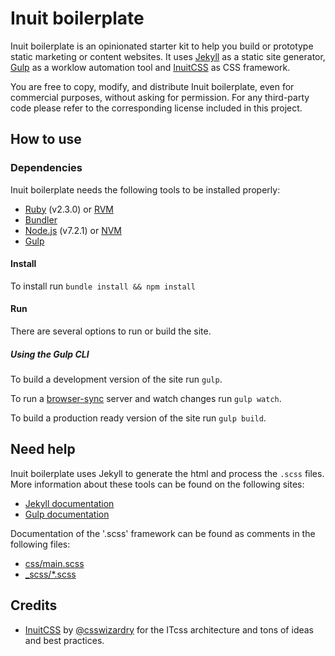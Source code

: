 # Inuit boilerplate

Inuit boilerplate is an opinionated starter kit to help you build or prototype static marketing or content websites. It uses [Jekyll](http://jekyllrb.com/) as a static site generator, [Gulp](http://gulpjs.com/) as a worklow automation tool and  [InuitCSS](https://github.com/inuitcss) as CSS framework.

You are free to copy, modify, and distribute Inuit boilerplate, even for commercial purposes, without asking for permission. For any third-party code please refer to the corresponding license included in this project.

## How to use

### Dependencies
Inuit boilerplate needs the following tools to be installed properly:
- [Ruby](https://www.ruby-lang.org/en/) (v2.3.0) or [RVM](https://rvm.io/)
- [Bundler](https://bundler.io/)
- [Node.js](https://nodejs.org/en/) (v7.2.1) or [NVM](https://github.com/creationix/nvm)
- [Gulp](http://gulpjs.com/)

#### Install
To install run `bundle install && npm install`

#### Run
There are several options to run or build the site.

##### Using the Gulp CLI
To build a development version of the site run `gulp`.

To run a [browser-sync](https://www.browsersync.io/) server and watch changes run `gulp watch`.

To build a production ready version of the site run `gulp build`.

## Need help
Inuit boilerplate uses Jekyll to generate the html and process the `.scss` files. More information about these tools can be found on the following sites:
- [Jekyll documentation](http://jekyllrb.com/docs/home/)
- [Gulp documentation](https://github.com/gulpjs/gulp/blob/master/docs/getting-started.md)

Documentation of the '.scss' framework can be found as comments in the following files:
- [css/main.scss](https://github.com/Dietr/hashi-boilerplate/blob/master/css/main.scss)
- [_scss/*.scss](https://github.com/Dietr/hashi-boilerplate/tree/master/_scss)

## Credits
- [InuitCSS](https://github.com/inuitcss/inuitcss) by [@csswizardry](https://twitter.com/csswizardry) for the ITcss architecture and tons of ideas and best practices.
